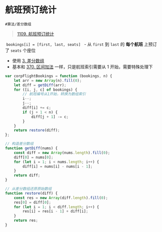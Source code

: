 
# 航班预订统计


`#算法/差分数组` 

>  [1109. 航班预订统计](https://leetcode.cn/problems/corporate-flight-bookings/)


 `bookings[i] = [first, last, seats]` 
 - 从 `first` 到 `last` 的 **每个航班** 上预订了 `seats` 个座位


- 使用 [3. 差分数组](/post/cuhn3EFf.html)  
- 基本和 [370. 区间加法](/post/dNXoGqVM.html) 一样，只是航班索引需要从 1 开始，需要特殊处理下


```javascript hl:5
var corpFlightBookings = function (bookings, n) {
    let arr = new Array(n).fill(0);
    let diff = getDiff(arr);
    for ([i, j, c] of bookings) {
        // 航班编号从1开始，转换为数组索引
        i--;
        j--;
        diff[i] += c;
        if (j + 1 < n) {
            diff[j + 1] -= c;
        }
    }
    return restore(diff);
};

// 构造差分数组
function getDiff(nums) {
    const diff = new Array(nums.length).fill(0);
    diff[0] = nums[0];
    for (let i = 1; i < nums.length; i++) {
        diff[i] = nums[i] - nums[i - 1];
    }
    return diff;
}

// 从差分数组还原原始数组
function restore(diff) {
    const res = new Array(diff.length).fill(0);
    res[0] = diff[0];
    for (let i = 1; i < diff.length; i++) {
        res[i] = res[i - 1] + diff[i];
    }
    return res;
}
```